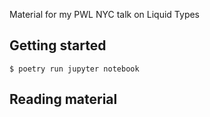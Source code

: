 Material for my PWL NYC talk on Liquid Types

## Getting started

```
$ poetry run jupyter notebook
```

## Reading material
